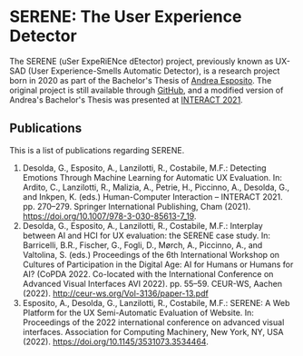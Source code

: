 # SERENE: The User Experience Detector

The SERENE (uSer ExpeRiENce dEtector) project, previously known as UX-SAD (User Experience-Smells Automatic Detector), is a research project born in 2020 as part of the Bachelor's Thesis of [Andrea Esposito](https://github.com/espositoandrea). The original project is still available through [GitHub](https://github.com/espositoandrea/SERENE), and a modified version of Andrea's Bachelor's Thesis was presented at [INTERACT 2021](https://doi.org/10.1007/978-3-030-85613-7_19).

## Publications

This is a list of publications regarding SERENE.

<!-- publications start -->
1. Desolda, G., Esposito, A., Lanzilotti, R., Costabile, M.F.: Detecting Emotions Through Machine Learning for Automatic UX Evaluation. In: Ardito, C., Lanzilotti, R., Malizia, A., Petrie, H., Piccinno, A., Desolda, G., and Inkpen, K. (eds.) Human-Computer Interaction – INTERACT 2021. pp. 270–279. Springer International Publishing, Cham (2021). <https://doi.org/10.1007/978-3-030-85613-7_19>.
2. Desolda, G., Esposito, A., Lanzilotti, R., Costabile, M.F.: Interplay between AI and HCI for UX evaluation: the SERENE case study. In: Barricelli, B.R., Fischer, G., Fogli, D., Mørch, A., Piccinno, A., and Valtolina, S. (eds.) Proceedings of the 6th International Workshop on Cultures of Participation in the Digital Age: AI for Humans or Humans for AI? (CoPDA 2022. Co-located with the International Conference on Advanced Visual Interfaces AVI 2022). pp. 55–59. CEUR-WS, Aachen (2022). <http://ceur-ws.org/Vol-3136/paper-13.pdf>
3. Esposito, A., Desolda, G., Lanzilotti, R., Costabile, M.F.: SERENE: A Web Platform for the UX Semi-Automatic Evaluation of Website. In: Proceedings of the 2022 international conference on advanced visual interfaces. Association for Computing Machinery, New York, NY, USA (2022). <https://doi.org/10.1145/3531073.3534464>.
<!-- publications end -->
